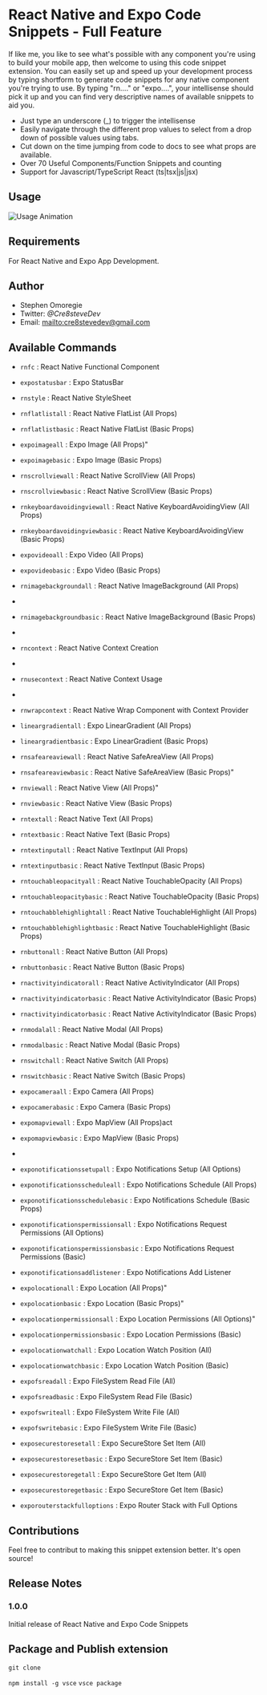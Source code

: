 # React Native and Expo Code Snippets - Full Feature

If like me, you like to see what's possible with any component you're using to build your mobile app, then welcome to using this code snippet extension. You can easily set up and speed up your development process by typing shortform to generate code snippets for any native component you're trying to use. By typing "rn...." or "expo....", your intellisense should pick it up and you can find very descriptive names of available snippets to aid you.

- Just type an underscore (\_) to trigger the intellisense
- Easily navigate through the different prop values to select from a drop down of possible values using tabs.
- Cut down on the time jumping from code to docs to see what props are available.
- Over 70 Useful Components/Function Snippets and counting
- Support for Javascript/TypeScript React (ts|tsx|js|jsx)

## Usage

![Usage Animation](https://files.fm/f/eb3wvw96br)

## Requirements

For React Native and Expo App Development.

## Author

- Stephen Omoregie
- Twitter: _@Cre8steveDev_
- Email: [mailto:cre8stevedev@gmail.com](cre8stevedev@gmail.com)

## Available Commands

- `rnfc` : React Native Functional Component

- `expostatusbar` : Expo StatusBar

- `rnstyle` : React Native StyleSheet

- `rnflatlistall` : React Native FlatList (All Props)

- `rnflatlistbasic` : React Native FlatList (Basic Props)

- `expoimageall` : Expo Image (All Props)"

- `expoimagebasic` : Expo Image (Basic Props)

- `rnscrollviewall` : React Native ScrollView (All Props)

- `rnscrollviewbasic` : React Native ScrollView (Basic Props)

- `rnkeyboardavoidingviewall` : React Native KeyboardAvoidingView (All Props)

- `rnkeyboardavoidingviewbasic` : React Native KeyboardAvoidingView (Basic Props)

- `expovideoall` : Expo Video (All Props)

- `expovideobasic` : Expo Video (Basic Props)

- `rnimagebackgroundall` : React Native ImageBackground (All Props)
-
- `rnimagebackgroundbasic` : React Native ImageBackground (Basic Props)
-
- `rncontext` : React Native Context Creation
-
- `rnusecontext` : React Native Context Usage
-
- `rnwrapcontext` : React Native Wrap Component with Context Provider

- `lineargradientall` : Expo LinearGradient (All Props)

- `lineargradientbasic` : Expo LinearGradient (Basic Props)

- `rnsafeareaviewall` : React Native SafeAreaView (All Props)

- `rnsafeareaviewbasic` : React Native SafeAreaView (Basic Props)"

- `rnviewall` : React Native View (All Props)"

- `rnviewbasic` : React Native View (Basic Props)

- `rntextall` : React Native Text (All Props)

- `rntextbasic` : React Native Text (Basic Props)

- `rntextinputall` : React Native TextInput (All Props)

- `rntextinputbasic` : React Native TextInput (Basic Props)

- `rntouchableopacityall` : React Native TouchableOpacity (All Props)

- `rntouchableopacitybasic` : React Native TouchableOpacity (Basic Props)

- `rntouchabblehighlightall` : React Native TouchableHighlight (All Props)

- `rntouchabblehighlightbasic` : React Native TouchableHighlight (Basic Props)

- `rnbuttonall` : React Native Button (All Props)

- `rnbuttonbasic` : React Native Button (Basic Props)

- `rnactivityindicatorall` : React Native ActivityIndicator (All Props)

- `rnactivityindicatorbasic` : React Native ActivityIndicator (Basic Props)

- `rnactivityindicatorbasic` : React Native ActivityIndicator (Basic Props)

- `rnmodalall` : React Native Modal (All Props)

- `rnmodalbasic` : React Native Modal (Basic Props)

- `rnswitchall` : React Native Switch (All Props)

- `rnswitchbasic` : React Native Switch (Basic Props)

- `expocameraall` : Expo Camera (All Props)

- `expocamerabasic` : Expo Camera (Basic Props)

- `expomapviewall` : Expo MapView (All Props)act

- `expomapviewbasic` : Expo MapView (Basic Props)
-
- `exponotificationssetupall` : Expo Notifications Setup (All Options)

- `exponotificationsscheduleall` : Expo Notifications Schedule (All Props)

- `exponotificationsschedulebasic` : Expo Notifications Schedule (Basic Props)

- `exponotificationspermissionsall` : Expo Notifications Request Permissions (All Options)

- `exponotificationspermissionsbasic` : Expo Notifications Request Permissions (Basic)

- `exponotificationsaddlistener` : Expo Notifications Add Listener

- `expolocationall` : Expo Location (All Props)"

- `expolocationbasic` : Expo Location (Basic Props)"

- `expolocationpermissionsall` : Expo Location Permissions (All Options)"

- `expolocationpermissionsbasic` : Expo Location Permissions (Basic)

- `expolocationwatchall` : Expo Location Watch Position (All)

- `expolocationwatchbasic` : Expo Location Watch Position (Basic)

- `expofsreadall` : Expo FileSystem Read File (All)

- `expofsreadbasic` : Expo FileSystem Read File (Basic)

- `expofswriteall` : Expo FileSystem Write File (All)

- `expofswritebasic` : Expo FileSystem Write File (Basic)

- `exposecurestoresetall` : Expo SecureStore Set Item (All)

- `exposecurestoresetbasic` : Expo SecureStore Set Item (Basic)

- `exposecurestoregetall` : Expo SecureStore Get Item (All)

- `exposecurestoregetbasic` : Expo SecureStore Get Item (Basic)

- `exporouterstackfulloptions` : Expo Router Stack with Full Options

## Contributions

Feel free to contribut to making this snippet extension better. It's open source!

## Release Notes

### 1.0.0

Initial release of React Native and Expo Code Snippets

## Package and Publish extension

`git clone`

`npm install -g vsce`
`vsce package`
